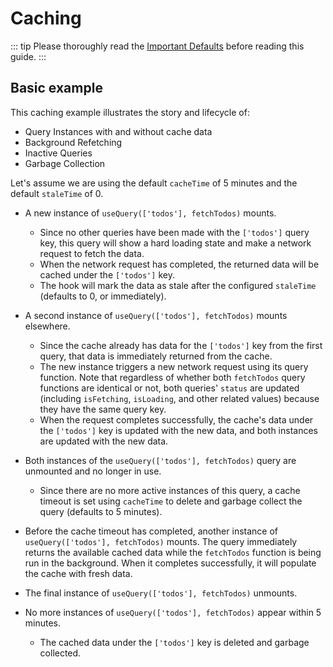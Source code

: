 # Caching

::: tip
Please thoroughly read the [Important Defaults](/guide/important-defaults.md) before reading this guide.
:::

## Basic example 

This caching example illustrates the story and lifecycle of:

- Query Instances with and without cache data
- Background Refetching
- Inactive Queries
- Garbage Collection

Let's assume we are using the default `cacheTime` of 5 minutes and the default `staleTime` of 0.

- A new instance of `useQuery(['todos'], fetchTodos)` mounts.
  - Since no other queries have been made with the `['todos']` query key, this query will show a hard loading state and make a network request to fetch the data.
  - When the network request has completed, the returned data will be cached under the `['todos']` key.
  - The hook will mark the data as stale after the configured `staleTime` (defaults to 0, or immediately).

- A second instance of `useQuery(['todos'], fetchTodos)` mounts elsewhere.
  - Since the cache already has data for the `['todos']` key from the first query, that data is immediately returned from the cache.
  - The new instance triggers a new network request using its query function. Note that regardless of whether both `fetchTodos` query functions are identical or not, both queries' `status` are updated (including `isFetching`, `isLoading`, and other related values) because they have the same query key.
  - When the request completes successfully, the cache's data under the `['todos']` key is updated with the new data, and both instances are updated with the new data.

- Both instances of the `useQuery(['todos'], fetchTodos)` query are unmounted and no longer in use.
  - Since there are no more active instances of this query, a cache timeout is set using `cacheTime` to delete and garbage collect the query (defaults to 5 minutes).

- Before the cache timeout has completed, another instance of `useQuery(['todos'], fetchTodos)` mounts. The query immediately returns the available cached data while the `fetchTodos` function is being run in the background. When it completes successfully, it will populate the cache with fresh data.

- The final instance of `useQuery(['todos'], fetchTodos)` unmounts.

- No more instances of `useQuery(['todos'], fetchTodos)` appear within 5 minutes.
  - The cached data under the `['todos']` key is deleted and garbage collected.